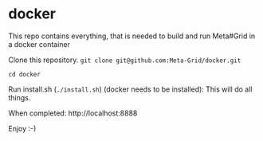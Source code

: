 # docker
This repo contains everything, that is needed to build and run Meta#Grid in a docker container

Clone this repository.
`git clone git@github.com:Meta-Grid/docker.git`

`cd docker`

Run install.sh (`./install.sh`) (docker needs to be installed): This will do all things. 

When completed: http://localhost:8888

Enjoy :-)
